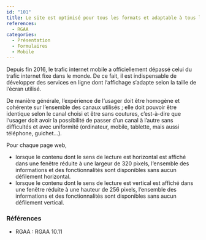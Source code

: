 ```yaml
---
id: "101"
title: Le site est optimisé pour tous les formats et adaptable à tous les terminaux.
references:
  - RGAA
categories:
  - Présentation
  - Formulaires
  - Mobile
---
```


Depuis fin 2016, le trafic internet mobile a officiellement dépassé celui du trafic internet fixe dans le monde. De ce fait, il est indispensable de développer des services en ligne dont l‘affichage s‘adapte selon la taille de l‘écran utilisé.

De manière générale, l’expérience de l‘usager doit être homogène et cohérente sur l’ensemble des canaux utilisés ; elle doit pouvoir être identique selon le canal choisi et être sans coutures, c’est-à-dire que l‘usager doit avoir la possibilité de passer d’un canal à l’autre sans difficultés et avec uniformité (ordinateur, mobile, tablette, mais aussi téléphone, guichet...).

Pour chaque page web,
* lorsque le contenu dont le sens de lecture est horizontal est affiché dans une fenêtre réduite à une largeur de 320 pixels, l‘ensemble des informations et des fonctionnalités sont disponibles sans aucun défilement horizontal.
* lorsque le contenu dont le sens de lecture est vertical est affiché dans une fenêtre réduite à une hauteur de 256 pixels, l‘ensemble des informations et des fonctionnalités sont disponibles sans aucun défilement vertical.

### Références

* RGAA : RGAA 10.11

